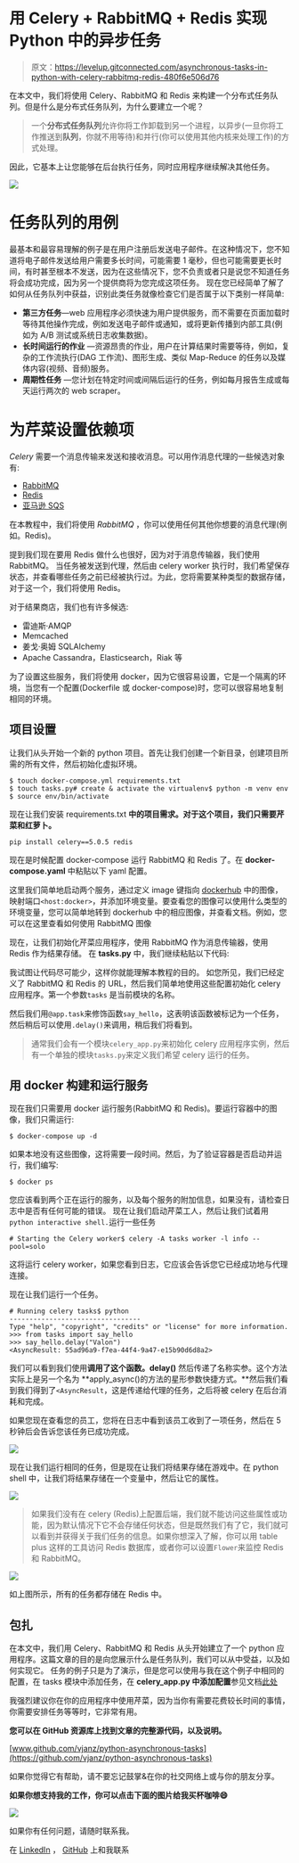 # 用 Celery + RabbitMQ + Redis 实现 Python 中的异步任务

> 原文：<https://levelup.gitconnected.com/asynchronous-tasks-in-python-with-celery-rabbitmq-redis-480f6e506d76>

在本文中，我们将使用 Celery、RabbitMQ 和 Redis 来构建一个分布式任务队列。但是什么是分布式任务队列，为什么要建立一个呢？

> 一个**分布式任务队列**允许你将工作卸载到另一个进程，以异步(一旦你将工作推送到**队列**，你就不用等待)和并行(你可以使用其他内核来处理工作)的方式处理。

因此，它基本上让您能够在后台执行任务，同时应用程序继续解决其他任务。

![](img/0b33bcf746b8e2196c9b3247c4b5d7b3.png)

# 任务队列的用例

最基本和最容易理解的例子是在用户注册后发送电子邮件。在这种情况下，您不知道将电子邮件发送给用户需要多长时间，可能需要 1 毫秒，但也可能需要更长时间，有时甚至根本不发送，因为在这些情况下，您不负责或者只是说您不知道任务将会成功完成，因为另一个提供商将为您完成这项任务。
现在您已经简单了解了如何从任务队列中获益，识别此类任务就像检查它们是否属于以下类别一样简单:

*   **第三方任务**—web 应用程序必须快速为用户提供服务，而不需要在页面加载时等待其他操作完成，例如发送电子邮件或通知，或将更新传播到内部工具(例如为 A/B 测试或系统日志收集数据)。
*   **长时间运行的作业** —资源昂贵的作业，用户在计算结果时需要等待，例如，复杂的工作流执行(DAG 工作流)、图形生成、类似 Map-Reduce 的任务以及媒体内容(视频、音频)服务。
*   **周期性任务** —您计划在特定时间或间隔后运行的任务，例如每月报告生成或每天运行两次的 web scraper。

# 为芹菜设置依赖项

*Celery* 需要一个消息传输来发送和接收消息。可以用作消息代理的一些候选对象有:

*   [RabbitMQ](https://www.rabbitmq.com/)
*   [Redis](https://redis.io/)
*   [亚马逊 SQS](https://aws.amazon.com/sqs/)

在本教程中，我们将使用 *RabbitMQ* ，你可以使用任何其他你想要的消息代理(例如。Redis)。

提到我们现在要用 Redis 做什么也很好，因为对于消息传输器，我们使用 RabbitMQ。
当任务被发送到代理，然后由 celery worker 执行时，我们希望保存状态，并查看哪些任务之前已经被执行过。为此，您将需要某种类型的数据存储，对于这一个，我们将使用 Redis。

对于结果商店，我们也有许多候选:

*   雷迪斯·AMQP
*   Memcached
*   姜戈·奥姆 SQLAlchemy
*   Apache Cassandra，Elasticsearch，Riak 等

为了设置这些服务，我们将使用 docker，因为它很容易设置，它是一个隔离的环境，当您有一个配置(Dockerfile 或 docker-compose)时，您可以很容易地复制相同的环境。

## 项目设置

让我们从头开始一个新的 python 项目。首先让我们创建一个新目录，创建项目所需的所有文件，然后初始化虚拟环境。

```
$ touch docker-compose.yml requirements.txt
$ touch tasks.py# create & activate the virtualenv$ python -m venv env
$ source env/bin/activate 
```

现在让我们安装 requirements.txt **中的项目需求。对于这个项目，我们只需要芹菜和红萝卜。**

```
pip install celery==5.0.5 redis 
```

现在是时候配置 docker-compose 运行 RabbitMQ 和 Redis 了。在 **docker-compose.yaml** 中粘贴以下 yaml 配置。

这里我们简单地启动两个服务，通过定义 image 键指向 [dockerhub](https://hub.docker.com/) 中的图像，映射端口`<host:docker>`，并添加环境变量。要查看您的图像可以使用什么类型的环境变量，您可以简单地转到 dockerhub 中的相应图像，并查看文档。例如，您可以在这里查看如何使用 RabbitMQ 图像

现在，让我们初始化芹菜应用程序，使用 RabbitMQ 作为消息传输器，使用 Redis 作为结果存储。
在 **tasks.py** 中，我们继续粘贴以下代码:

我试图让代码尽可能少，这样你就能理解本教程的目的。
如您所见，我们已经定义了 RabbitMQ 和 Redis 的 URL，然后我们简单地使用这些配置初始化 celery 应用程序。第一个参数`tasks` 是当前模块的名称。

然后我们用`@app.task`来修饰函数`say_hello`，这表明该函数被标记为一个任务，然后稍后可以使用`.delay()`来调用，稍后我们将看到。

> 通常我们会有一个模块`celery_app.py`来初始化 celery 应用程序实例，然后有一个单独的模块`tasks.py`来定义我们希望 celery 运行的任务。

## 用 docker 构建和运行服务

现在我们只需要用 docker 运行服务(RabbitMQ 和 Redis)。要运行容器中的图像，我们只需运行:

```
$ docker-compose up -d 
```

如果本地没有这些图像，这将需要一段时间。然后，为了验证容器是否启动并运行，我们编写:

```
$ docker ps
```

您应该看到两个正在运行的服务，以及每个服务的附加信息，如果没有，请检查日志中是否有任何可能的错误。
现在让我们启动芹菜工人，然后让我们试着用`python interactive shell.`运行一些任务

```
# Starting the Celery worker$ celery -A tasks worker -l info --pool=solo
```

这将运行 celery worker，如果您看到日志，它应该会告诉您它已经成功地与代理连接。

现在让我们运行一个任务。

```
# Running celery tasks$ python
---------------------------------
Type "help", "copyright", "credits" or "license" for more information.
>>> from tasks import say_hello
>>> say_hello.delay("Valon")
<AsyncResult: 55ad96a9-f7ea-44f4-9a47-e15b90d6d8a2>
```

我们可以看到我们使用**调用了这个函数。delay()** 然后传递了名称实参。这个方法实际上是另一个名为 **apply_async()的方法的星形参数快捷方式。**然后我们看到我们得到了`<AsyncResult`，这是传递给代理的任务，之后将被 celery 在后台消耗和完成。

如果您现在查看您的员工，您将在日志中看到该员工收到了一项任务，然后在 5 秒钟后会告诉您该任务已成功完成。

![](img/1cf65c355ded443168636b4c24607317.png)

现在让我们运行相同的任务，但是现在让我们将结果存储在游戏中。在 python shell 中，让我们将结果存储在一个变量中，然后让它的属性。

![](img/0aaddd49cc2b9b75a036670a4b458473.png)

> 如果我们没有在 celery (Redis)上配置后端，我们就不能访问这些属性或功能，因为默认情况下它不会存储任何状态，但是既然我们有了它，我们就可以看到并获得关于我们任务的信息。如果你想深入了解，你可以用 table plus 这样的工具访问 Redis 数据库，或者你可以设置`Flower`来监控 Redis 和 RabbitMQ。

![](img/aab6876ec9a3270e88641b76f4a47a94.png)

如上图所示，所有的任务都存储在 Redis 中。

## 包扎

在本文中，我们用 Celery、RabbitMQ 和 Redis 从头开始建立了一个 python 应用程序。这篇文章的目的是向您展示什么是任务队列，我们可以从中受益，以及如何实现它。
任务的例子只是为了演示，但是您可以使用与我在这个例子中相同的配置，在 tasks 模块中添加任务，在 **celery_app.py 中添加配置**参见文档[此处](https://docs.celeryproject.org/en/stable/getting-started/next-steps.html)

我强烈建议你在你的应用程序中使用芹菜，因为当你有需要花费较长时间的事情，你需要安排任务等等时，它非常有用。

**您可以在 GitHub 资源库上找到文章的完整源代码，以及说明。**

[www.github.com/vjanz/python-asynchronous-tasks](https://github.com/vjanz/python-asynchronous-tasks)

如果你觉得它有帮助，请不要忘记鼓掌&在你的社交网络上或与你的朋友分享。

**如果你想支持我的工作，你可以点击下面的图片给我买杯咖啡😄**

[![](img/59b5c6e154bad5ee3b8395e0d7fe91b3.png)](https://www.buymeacoffee.com/valonjanuzaj)

如果你有任何问题，请随时联系我。

在 [LinkedIn](https://www.linkedin.com/in/valon-januzaj-b02692187/) ， [GitHub](http://www.github.com/vjanz) 上和我联系